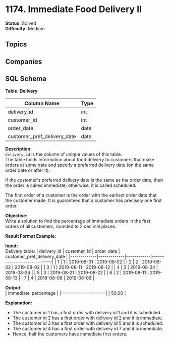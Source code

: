 # 1174. Immediate Food Delivery II

**Status:** Solved  
**Difficulty:** Medium  

## Topics

## Companies

## SQL Schema
**Table: Delivery**

| Column Name                 | Type    |
|-----------------------------|---------|
| delivery_id                 | int     |
| customer_id                 | int     |
| order_date                  | date    |
| customer_pref_delivery_date | date    |

**Description:**  
`delivery_id` is the column of unique values of this table.  
The table holds information about food delivery to customers that make orders at some date and specify a preferred delivery date (on the same order date or after it).

If the customer's preferred delivery date is the same as the order date, then the order is called immediate; otherwise, it is called scheduled.

The first order of a customer is the order with the earliest order date that the customer made. It is guaranteed that a customer has precisely one first order.

**Objective:**  
Write a solution to find the percentage of immediate orders in the first orders of all customers, rounded to 2 decimal places.

**Result Format Example:**

**Input:**  
Delivery table:
| delivery_id | customer_id | order_date | customer_pref_delivery_date |
|-------------|-------------|------------|-----------------------------|
| 1           | 1           | 2019-08-01 | 2019-08-02                  |
| 2           | 2           | 2019-08-02 | 2019-08-02                  |
| 3           | 1           | 2019-08-11 | 2019-08-12                  |
| 4           | 3           | 2019-08-24 | 2019-08-24                  |
| 5           | 3           | 2019-08-21 | 2019-08-22                  |
| 6           | 2           | 2019-08-11 | 2019-08-13                  |
| 7           | 4           | 2019-08-09 | 2019-08-09                  |

**Output:**  
| immediate_percentage |
|----------------------|
| 50.00                |

**Explanation:**  
- The customer id 1 has a first order with delivery id 1 and it is scheduled.  
- The customer id 2 has a first order with delivery id 2 and it is immediate.  
- The customer id 3 has a first order with delivery id 5 and it is scheduled.  
- The customer id 4 has a first order with delivery id 7 and it is immediate.  
- Hence, half the customers have immediate first orders.
